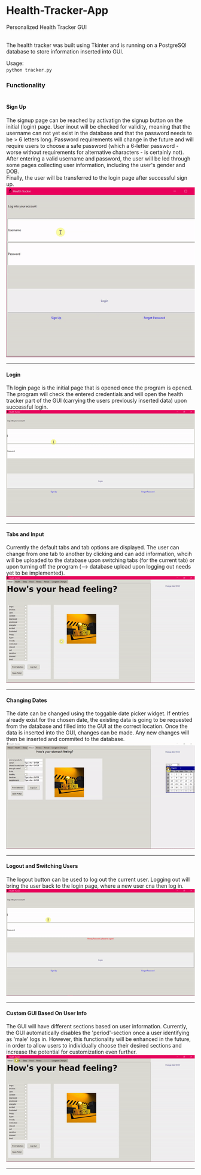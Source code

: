 # Health-Tracker-App
Personalized Health Tracker GUI<br><br>

The health tracker was built using Tkinter and is running on a PostgreSQl database to store information inserted into GUI.<br>

Usage:<br>
`python tracker.py`


### Functionality<br><br>

#### Sign Up<br>
The signup page can be reached by activatign the signup button on the initial (login) page. User inout will be checked for validity, meaning that the username can not yet exist in the database and that the password needs to be > 6 letters long. Password requirements will change in the future and will require users to choose a safe password (which a 6-letter password - worse without requirements for alternative characters - is certainly not).<br>
After entering a valid username and password, the user will be led through some pages collecting user information, including the user's gender and DOB.<br>
Finally, the user will be transferred to the login page after successful sign up.
<br>
<img alt="Sign Up Process" title="Date Apr 13th 2021" src="media/images/readme/signup.gif"><hr>

#### Login<br>
Th login page is the initial page that is opened once the program is opened. The program will check the entered credentials and will open the health tracker part of the GUI (carrying the users previously inserted data) upon successful login.
<br>
<img alt="Login Process" title="Date Apr 13th 2021" src="media/images/readme/login.gif"><hr>

#### Tabs and Input<br>
Currently the default tabs and tab options are displayed. The user can change from one tab to another by clicking and can add information, whcih will be uploaded to the database upon switching tabs (for the current tab) or upon turning off the program (--> database upload upon logging out needs yet to be implemented).
<br>
<img alt="User Input Process" title="Date Apr 13th 2021" src="media/images/readme/tabs_gif.gif"><hr>

#### Changing Dates<br>
The date can be changed using the toggable date picker widget. If entries already exist for the chosen date, the existing data is going to be requested from the database and filled into the GUI at the correct location. Once the data is inserted into the GUI, changes can be made. Any new changes will then be inserted and commited to the database.<br>
<img alt="Date Change Process" title="Date Apr 13th 2021" src="media/images/readme/change_date.gif"><hr>

#### Logout and Switching Users<br>
The logout button can be used to log out the current user. Logging out will bring the user back to the login page, where a new user cna then log in.
<br>
<img alt="Logout Process" title="Date Apr 13th 2021" src="media/images/readme/logout.gif"><hr>

#### Custom GUI Based On User Info<br>
The GUI will have different sections based on user information. Currently, the GUI automatically disables the 'period'-section once a user identifying as 'male' logs in.
However, this functionality will be enhanced in the future, in order to allow users to individually choose their desired sections and increase the potential for customization even further.
<br>
<img alt="Logout Process" title="Date Apr 13th 2021" src="media/images/readme/male_user.gif"><hr>
<br>
<br>
<br>

